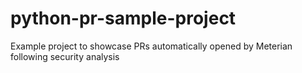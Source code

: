 # python-pr-sample-project
Example project to showcase PRs automatically opened by Meterian following security analysis

